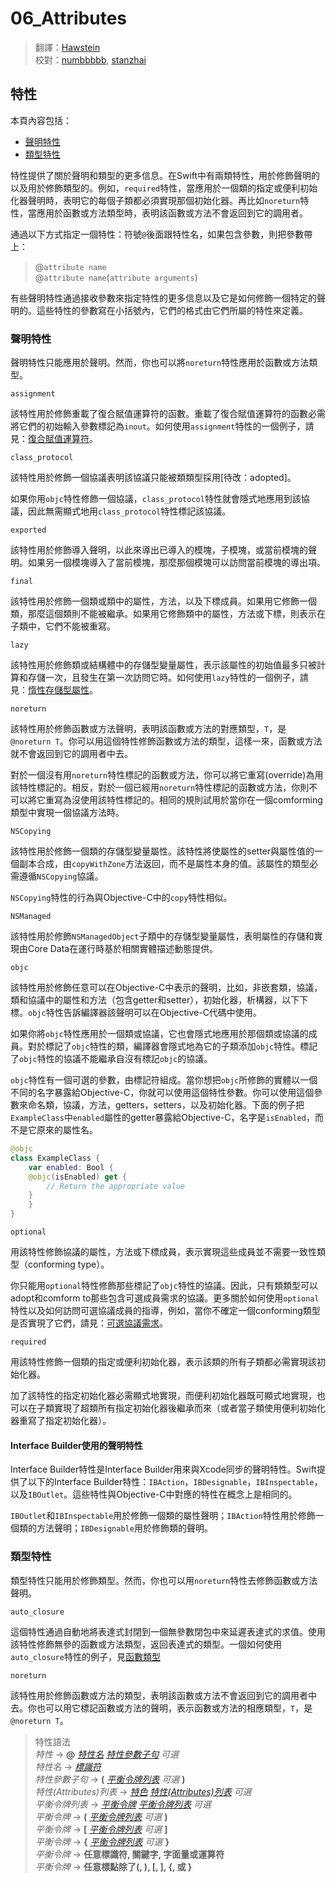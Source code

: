 # 06\_Attributes

> 翻譯：[Hawstein](https://github.com/Hawstein)  
> 校對：[numbbbbb](https://github.com/numbbbbb), [stanzhai](https://github.com/stanzhai)

## 特性

本頁內容包括：

* [聲明特性](06_attributes.md#declaration_attributes)
* [類型特性](06_attributes.md#type_attributes)

特性提供了關於聲明和類型的更多信息。在Swift中有兩類特性，用於修飾聲明的以及用於修飾類型的。例如，`required`特性，當應用於一個類的指定或便利初始化器聲明時，表明它的每個子類都必須實現那個初始化器。再比如`noreturn`特性，當應用於函數或方法類型時，表明該函數或方法不會返回到它的調用者。

通過以下方式指定一個特性：符號`@`後面跟特性名，如果包含參數，則把參數帶上：

> @`attribute name`  
> @`attribute name`\(`attribute arguments`\)

有些聲明特性通過接收參數來指定特性的更多信息以及它是如何修飾一個特定的聲明的。這些特性的參數寫在小括號內，它們的格式由它們所屬的特性來定義。

### 聲明特性

聲明特性只能應用於聲明。然而，你也可以將`noreturn`特性應用於函數或方法類型。

`assignment`

該特性用於修飾重載了復合賦值運算符的函數。重載了復合賦值運算符的函數必需將它們的初始輸入參數標記為`inout`。如何使用`assignment`特性的一個例子，請見：[復合賦值運算符](06_attributes.md)。

`class_protocol`

該特性用於修飾一個協議表明該協議只能被類類型採用\[待改：adopted\]。

如果你用`objc`特性修飾一個協議，`class_protocol`特性就會隱式地應用到該協議，因此無需顯式地用`class_protocol`特性標記該協議。

`exported`

該特性用於修飾導入聲明，以此來導出已導入的模塊，子模塊，或當前模塊的聲明。如果另一個模塊導入了當前模塊，那麼那個模塊可以訪問當前模塊的導出項。

`final`

該特性用於修飾一個類或類中的屬性，方法，以及下標成員。如果用它修飾一個類，那麼這個類則不能被繼承。如果用它修飾類中的屬性，方法或下標，則表示在子類中，它們不能被重寫。

`lazy`

該特性用於修飾類或結構體中的存儲型變量屬性，表示該屬性的初始值最多只被計算和存儲一次，且發生在第一次訪問它時。如何使用`lazy`特性的一個例子，請見：[惰性存儲型屬性](06_attributes.md)。

`noreturn`

該特性用於修飾函數或方法聲明，表明該函數或方法的對應類型，`T`，是`@noreturn T`。你可以用這個特性修飾函數或方法的類型，這樣一來，函數或方法就不會返回到它的調用者中去。

對於一個沒有用`noreturn`特性標記的函數或方法，你可以將它重寫\(override\)為用該特性標記的。相反，對於一個已經用`noreturn`特性標記的函數或方法，你則不可以將它重寫為沒使用該特性標記的。相同的規則試用於當你在一個comforming類型中實現一個協議方法時。

`NSCopying`

該特性用於修飾一個類的存儲型變量屬性。該特性將使屬性的setter與屬性值的一個副本合成，由`copyWithZone`方法返回，而不是屬性本身的值。該屬性的類型必需遵循`NSCopying`協議。

`NSCopying`特性的行為與Objective-C中的`copy`特性相似。

`NSManaged`

該特性用於修飾`NSManagedObject`子類中的存儲型變量屬性，表明屬性的存儲和實現由Core Data在運行時基於相關實體描述動態提供。

`objc`

該特性用於修飾任意可以在Objective-C中表示的聲明，比如，非嵌套類，協議，類和協議中的屬性和方法（包含getter和setter），初始化器，析構器，以下下標。`objc`特性告訴編譯器該聲明可以在Objective-C代碼中使用。

如果你將`objc`特性應用於一個類或協議，它也會隱式地應用於那個類或協議的成員。對於標記了`objc`特性的類，編譯器會隱式地為它的子類添加`objc`特性。標記了`objc`特性的協議不能繼承自沒有標記`objc`的協議。

`objc`特性有一個可選的參數，由標記符組成。當你想把`objc`所修飾的實體以一個不同的名字暴露給Objective-C，你就可以使用這個特性參數。你可以使用這個參數來命名類，協議，方法，getters，setters，以及初始化器。下面的例子把`ExampleClass`中`enabled`屬性的getter暴露給Objective-C，名字是`isEnabled`，而不是它原來的屬性名。

```swift
@objc
class ExampleClass {
    var enabled: Bool {
    @objc(isEnabled) get {
        // Return the appropriate value
    }
    }
}
```

`optional`

用該特性修飾協議的屬性，方法或下標成員，表示實現這些成員並不需要一致性類型（conforming type）。

你只能用`optional`特性修飾那些標記了`objc`特性的協議。因此，只有類類型可以adopt和comform to那些包含可選成員需求的協議。更多關於如何使用`optional`特性以及如何訪問可選協議成員的指導，例如，當你不確定一個conforming類型是否實現了它們，請見：[可選協議需求](06_attributes.md)。

`required`

用該特性修飾一個類的指定或便利初始化器，表示該類的所有子類都必需實現該初始化器。

加了該特性的指定初始化器必需顯式地實現，而便利初始化器既可顯式地實現，也可以在子類實現了超類所有指定初始化器後繼承而來（或者當子類使用便利初始化器重寫了指定初始化器）。

#### Interface Builder使用的聲明特性

Interface Builder特性是Interface Builder用來與Xcode同步的聲明特性。Swift提供了以下的Interface Builder特性：`IBAction`，`IBDesignable`，`IBInspectable`，以及`IBOutlet`。這些特性與Objective-C中對應的特性在概念上是相同的。

`IBOutlet`和`IBInspectable`用於修飾一個類的屬性聲明；`IBAction`特性用於修飾一個類的方法聲明；`IBDesignable`用於修飾類的聲明。

### 類型特性

類型特性只能用於修飾類型。然而，你也可以用`noreturn`特性去修飾函數或方法聲明。

`auto_closure`

這個特性通過自動地將表達式封閉到一個無參數閉包中來延遲表達式的求值。使用該特性修飾無參的函數或方法類型，返回表達式的類型。一個如何使用`auto_closure`特性的例子，見[函數類型](06_attributes.md)

`noreturn`

該特性用於修飾函數或方法的類型，表明該函數或方法不會返回到它的調用者中去。你也可以用它標記函數或方法的聲明，表示函數或方法的相應類型，`T`，是`@noreturn T`。

> 特性語法  
> _特性_ → **@** [_特性名_](https://github.com/ininmm/the-swift-programming-language-in-chinese/tree/8b9f8ba4cb97148e9d1b43c50f9e1c8e4175f753/source-tw/chapter3/06_Attributes.html#attribute_name) [_特性參數子句_](https://github.com/ininmm/the-swift-programming-language-in-chinese/tree/8b9f8ba4cb97148e9d1b43c50f9e1c8e4175f753/source-tw/chapter3/06_Attributes.html#attribute_argument_clause) _可選_  
> _特性名_ → [_標識符_](https://github.com/ininmm/the-swift-programming-language-in-chinese/tree/8b9f8ba4cb97148e9d1b43c50f9e1c8e4175f753/source-tw/chapter3/LexicalStructure.html#identifier)  
> _特性參數子句_ → **\(** [_平衡令牌列表_](https://github.com/ininmm/the-swift-programming-language-in-chinese/tree/8b9f8ba4cb97148e9d1b43c50f9e1c8e4175f753/source-tw/chapter3/06_Attributes.html#balanced_tokens) _可選_ **\)**  
> _特性\(Attributes\)列表_ → [_特色_](https://github.com/ininmm/the-swift-programming-language-in-chinese/tree/8b9f8ba4cb97148e9d1b43c50f9e1c8e4175f753/source-tw/chapter3/06_Attributes.html#attribute) [_特性\(Attributes\)列表_](https://github.com/ininmm/the-swift-programming-language-in-chinese/tree/8b9f8ba4cb97148e9d1b43c50f9e1c8e4175f753/source-tw/chapter3/06_Attributes.html#attributes) _可選_  
> _平衡令牌列表_ → [_平衡令牌_](https://github.com/ininmm/the-swift-programming-language-in-chinese/tree/8b9f8ba4cb97148e9d1b43c50f9e1c8e4175f753/source-tw/chapter3/06_Attributes.html#balanced_token) [_平衡令牌列表_](https://github.com/ininmm/the-swift-programming-language-in-chinese/tree/8b9f8ba4cb97148e9d1b43c50f9e1c8e4175f753/source-tw/chapter3/06_Attributes.html#balanced_tokens) _可選_  
> _平衡令牌_ → **\(** [_平衡令牌列表_](https://github.com/ininmm/the-swift-programming-language-in-chinese/tree/8b9f8ba4cb97148e9d1b43c50f9e1c8e4175f753/source-tw/chapter3/06_Attributes.html#balanced_tokens) _可選_ **\)**  
> _平衡令牌_ → **\[** [_平衡令牌列表_](https://github.com/ininmm/the-swift-programming-language-in-chinese/tree/8b9f8ba4cb97148e9d1b43c50f9e1c8e4175f753/source-tw/chapter3/06_Attributes.html#balanced_tokens) _可選_ **\]**  
> _平衡令牌_ → **{** [_平衡令牌列表_](https://github.com/ininmm/the-swift-programming-language-in-chinese/tree/8b9f8ba4cb97148e9d1b43c50f9e1c8e4175f753/source-tw/chapter3/06_Attributes.html#balanced_tokens) _可選_ **}**  
> _平衡令牌_ → **任意標識符, 關鍵字, 字面量或運算符**  
> _平衡令牌_ → **任意標點除了\(, \), \[, \], {, 或 }**

